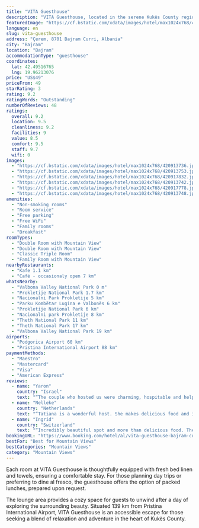 ```yaml
---
title: "VITA Guesthouse"
description: "VITA Guesthouse, located in the serene Kukës County region of Bajram Curri, offers a tranquil retreat with its well-maintained garden and inviting picnic area."
featuredImage: "https://cf.bstatic.com/xdata/images/hotel/max1024x768/420913736.jpg?k=c10f9c5d7cc7c5e767f4d05dec015ea54a52b4b259f7fdb470d7fb338f259824&o=&hp=1"
language: en
slug: vita-guesthouse
address: "Çerem, 8701 Bajram Curri, Albania"
city: "Bajram"
location: "Bajram"
accommodationType: "guesthouse"
coordinates:
  lat: 42.49516765
  lng: 19.96213076
price: "US$49"
priceFrom: 49
starRating: 3
rating: 9.2
ratingWords: "Outstanding"
numberOfReviews: 48
ratings:
  overall: 9.2
  location: 9.5
  cleanliness: 9.2
  facilities: 9
  value: 8.5
  comfort: 9.5
  staff: 9.7
  wifi: 0
images:
  - "https://cf.bstatic.com/xdata/images/hotel/max1024x768/420913736.jpg?k=c10f9c5d7cc7c5e767f4d05dec015ea54a52b4b259f7fdb470d7fb338f259824&o=&hp=1"
  - "https://cf.bstatic.com/xdata/images/hotel/max1024x768/420913753.jpg?k=c1c1d41c22af0f56ed4bffa21211c06fbec84985575da5bce21cbde99670509e&o=&hp=1"
  - "https://cf.bstatic.com/xdata/images/hotel/max1024x768/420917832.jpg?k=88c78b786c4ad9051a900adc16cf042ffad886ddcdbc8acc036974de8196d334&o=&hp=1"
  - "https://cf.bstatic.com/xdata/images/hotel/max1024x768/420913742.jpg?k=c93e7fafcba33db779459b225bb467c955a6801dccf8db291f41dae72d410ee7&o=&hp=1"
  - "https://cf.bstatic.com/xdata/images/hotel/max1024x768/420917778.jpg?k=8e4bbfa6dfaa4dd2915d764ef120f8ddef17a169c288c510c2a923cde200ef16&o=&hp=1"
  - "https://cf.bstatic.com/xdata/images/hotel/max1024x768/420913748.jpg?k=5faaa7eed9976699ca01c849f50e6ad0ad3abe85eee2abf7039f7f70c64e9e4e&o=&hp=1"
amenities:
  - "Non-smoking rooms"
  - "Room service"
  - "Free parking"
  - "Free WiFi"
  - "Family rooms"
  - "Breakfast"
roomTypes:
  - "Double Room with Mountain View"
  - "Double Room with Mountain View"
  - "Classic Triple Room"
  - "Family Room with Mountain View"
nearbyRestaurants:
  - "Kafe 1.1 km"
  - "Café - occasionaly open 7 km"
whatsNearby:
  - "Valbona Valley National Park 0 m"
  - "Prokletije National Park 1.7 km"
  - "Nacionalni Park Prokletije 5 km"
  - "Parku Kombëtar Lugina e Valbonës 6 km"
  - "Prokletije National Park 6 km"
  - "Nacionalni park Prokletije 8 km"
  - "Theth National Park 11 km"
  - "Theth National Park 17 km"
  - "Valbona Valley National Park 19 km"
airports:
  - "Podgorica Airport 60 km"
  - "Pristina International Airport 88 km"
paymentMethods:
  - "Maestro"
  - "Mastercard"
  - "Visa"
  - "American Express"
reviews:
  - name: "Yaron"
    country: "Israel"
    text: "“The couple who hosted us were charming, hospitable and helped us in every possible way. They gave us a homely and warm feeling”"
  - name: "Nelleke"
    country: "Netherlands"
    text: "“Tatiana is a wonderful host. She makes delicious food and is absolutely thriving when it comes down to making you feel welcome. Her husband is also very kind and a welcoming person. The fireplace became my favorite spot. And last but not...”"
  - name: "Ingrid"
    country: "Switzerland"
    text: "“Incredibly beautiful spot and more than delicious food. The family takes care of you as if you are the first guests ever. The rooms are beautifully decorated with homemade beds and cushions. The hikes in the area are amazing. We absolutely...”"
bookingURL: "https://www.booking.com/hotel/al/vita-guesthouse-bajram-curri.en-gb.html?aid=8035640"
bestFor: "Best for Mountain Views"
bestCategories: "Mountain Views"
category: "Mountain Views"
---
```


Each room at VITA Guesthouse is thoughtfully equipped with fresh bed linen and towels, ensuring a comfortable stay. For those planning day trips or preferring to dine al fresco, the guesthouse offers the option of packed lunches, prepared upon request.

The lounge area provides a cozy space for guests to unwind after a day of exploring the surrounding beauty. Situated 139 km from Pristina International Airport, VITA Guesthouse is an accessible escape for those seeking a blend of relaxation and adventure in the heart of Kukës County.